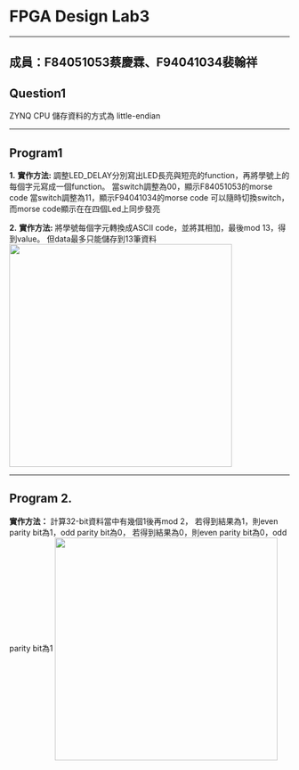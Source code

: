 # FPGA Design Lab3
---
成員：F84051053蔡慶霖、F94041034裴翰祥
---

**Question1**
---
ZYNQ CPU 儲存資料的方式為 little-endian

---
## **Program1**
**1.**
**實作方法:**
調整LED_DELAY分別寫出LED長亮與短亮的function，再將學號上的每個字元寫成一個function。
當switch調整為00，顯示F84051053的morse code
當switch調整為11，顯示F94041034的morse code
可以隨時切換switch，而morse code顯示在在四個Led上同步發亮

**2.**
**實作方法:**
將學號每個字元轉換成ASCII code，並將其相加，最後mod 13，得到value。
但data最多只能儲存到13筆資料
<img src="https://i.imgur.com/txCcwZg.jpg" width = "400" align=center />

---
## **Program 2.**
**實作方法：**
計算32-bit資料當中有幾個1後再mod 2，
若得到結果為1，則even parity bit為1，odd parity bit為0，
若得到結果為0，則even parity bit為0，odd parity bit為1
<img src="https://i.imgur.com/e7awxAV.jpg" width = "400" align=center />

